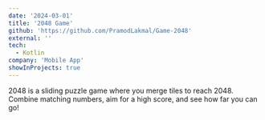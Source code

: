 ```yaml
---
date: '2024-03-01'
title: '2048 Game'
github: 'https://github.com/PramodLakmal/Game-2048'
external: ''
tech:
  - Kotlin
company: 'Mobile App'
showInProjects: true
---
```


2048 is a sliding puzzle game where you merge tiles to reach 2048. Combine matching numbers, aim for a high score, and see how far you can go!

